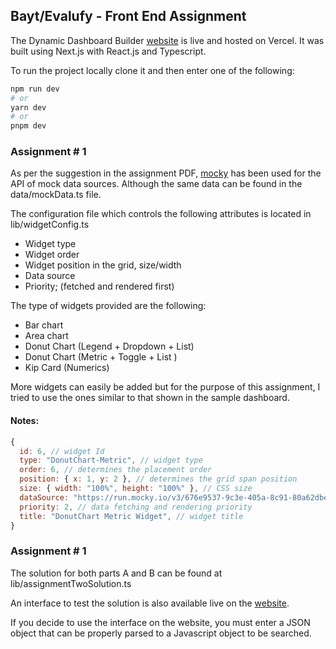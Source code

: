 ## **Bayt/Evalufy - Front End Assignment**

The Dynamic Dashboard Builder [website](https://bayt-evalufy-frontend-assignment.vercel.app/) is live and hosted on Vercel. It was built using Next.js with React.js and Typescript.

To run the project locally clone it and then enter one of the following:

```bash
npm run dev
# or
yarn dev
# or
pnpm dev
```

### Assignment # 1

As per the suggestion in the assignment PDF, [mocky](https://designer.mocky.io/) has been used for the API of mock data sources. Although the same data can be found in the data/mockData.ts file.

The configuration file which controls the following attributes is located in lib/widgetConfig.ts

- Widget type
- Widget order
- Widget position in the grid, size/width
- Data source
- Priority; (fetched and rendered first)

The type of widgets provided are the following:

- Bar chart
- Area chart
- Donut Chart (Legend + Dropdown + List)
- Donut Chart (Metric + Toggle + List )
- Kip Card (Numerics)

More widgets can easily be added but for the purpose of this assignment, I tried to use the ones similar to that shown in the sample dashboard.

#### Notes:

```Javascript
{
  id: 6, // widget Id
  type: "DonutChart-Metric", // widget type
  order: 6, // determines the placement order
  position: { x: 1, y: 2 }, // determines the grid span position
  size: { width: "100%", height: "100%" }, // CSS size
  dataSource: "https://run.mocky.io/v3/676e9537-9c3e-405a-8c91-80a62dbecbf7", //API data source
  priority: 2, // data fetching and rendering priority
  title: "DonutChart Metric Widget", // widget title
}
```

### Assignment # 1

The solution for both parts A and B can be found at lib/assignmentTwoSolution.ts

An interface to test the solution is also available live on the [website](https://bayt-evalufy-frontend-assignment.vercel.app/assignment-two).

If you decide to use the interface on the website, you must enter a JSON object that can be properly parsed to a Javascript object to be searched.
